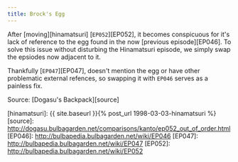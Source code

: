 ```yaml
---
title: Brock's Egg
---
```

After [moving][hinamatsuri] [`EP052`][EP052], it becomes conspicuous for it's
lack of reference to the egg found in the now [previous episode][EP046]. To
solve this issue without disturbing the Hinamatsuri episode, we simply swap the
epsiodes now adjacent to it.

Thankfully [`EP047`][EP047], doesn't mention the egg or have other problematic
external refences, so swapping it with `EP046` serves as a painless fix.

Source: [Dogasu's Backpack][source]

[hinamatsuri]: {{ site.baseurl }}{% post_url 1998-03-03-hinamatsuri %}
[source]: http://dogasu.bulbagarden.net/comparisons/kanto/ep052_out_of_order.html
[EP046]: http://bulbapedia.bulbagarden.net/wiki/EP046
[EP047]: http://bulbapedia.bulbagarden.net/wiki/EP047
[EP052]: http://bulbapedia.bulbagarden.net/wiki/EP052
